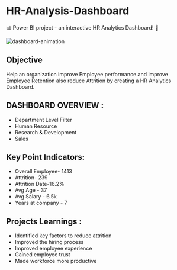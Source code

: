# HR-Analysis-Dashboard

📊 Power BI project - an interactive HR Analytics Dashboard! 🚀

![dashboard-animation](https://github.com/nabasmita-mahanta/HR-Analysis-Dashboard/blob/main/Demo%20GIF.gif)


## Objective
Help an organization improve Employee performance and improve Employee Retention also reduce Attrition by creating a HR Analytics Dashboard.

## DASHBOARD OVERVIEW :
* Department Level Filter
* Human Resource
* Research & Development
* Sales

## Key Point Indicators:
* Overall Employee- 1413
* Attrition- 239
* Attrition Date-16.2%
* Avg Age - 37
* Avg Salary - 6.5k
* Years at company - 7

## Projects Learnings :
* Identified key factors to reduce attrition
* Improved the hiring process
* Improved employee experience
* Gained employee trust
* Made workforce more productive


